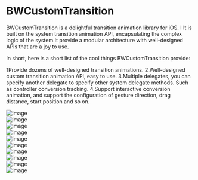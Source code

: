 # BWCustomTransition
BWCustomTransition is a delightful transition animation library for iOS. I It is built on the system transition animation API, encapsulating the complex logic of the system.It provide a modular architecture with well-designed APIs that are a joy to use.

In short, here is a short list of the cool things BWCustomTransition provide:

1Provide dozens of well-designed transition animations.
2.Well-designed custom transition animation API, easy to use.
3.Multiple delegates, you can specify another delegate to specify other system delegate methods. Such as controller conversion tracking.
4.Support interactive conversion animation, and support the configuration of gesture direction, drag distance, start position and so on.

![image](https://github.com/BossKaiGe/BWCustomTransition/blob/master/gif/2017-05-14%2014_55_08.gif)   
![image](https://github.com/BossKaiGe/BWCustomTransition/blob/master/gif/2017-05-14%2014_56_36.gif)   
![image](https://github.com/BossKaiGe/BWCustomTransition/blob/master/gif/2017-05-14%2014_57_24.gif)   
![image](https://github.com/BossKaiGe/BWCustomTransition/blob/master/gif/2017-05-14%2014_58_40.gif)   
![image](https://github.com/BossKaiGe/BWCustomTransition/blob/master/gif/2017-05-14%2014_59_43.gif)   
![image](https://github.com/BossKaiGe/BWCustomTransition/blob/master/gif/2017-05-14%2015_00_14.gif)   
![image](https://github.com/BossKaiGe/BWCustomTransition/blob/master/gif/2017-05-14%2015_00_59.gif)   
![image](https://github.com/BossKaiGe/BWCustomTransition/blob/master/gif/2017-05-14%2015_01_42.gif)   
![image](https://github.com/BossKaiGe/BWCustomTransition/blob/master/gif/2017-05-14%2015_02_28.gif)   
![image](https://github.com/BossKaiGe/BWCustomTransition/blob/master/gif/2017-05-14%2015_03_13.gif)   

